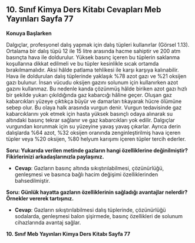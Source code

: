 ## 10. Sınıf Kimya Ders Kitabı Cevapları Meb Yayınları Sayfa 77

**Konuya Başlarken**

Dalgıçlar, profesyonel dalış yapmak için dalış tüpleri kullanırlar (Görsel 1.13). Ortalama bir dalış tüpü 12 ile 15 litre arasında hacme sahiptir ve 200 atm basınçta hava ile doldurulur. Yüksek basınç içeren bu tüplerin saklanma koşullarına dikkat edilmeli ve bu tüpler kesinlikle sıcak ortamda bırakılmamalıdır. Aksi hâlde patlama tehlikesi ile karşı karşıya kalınabilir. Hava ile doldurulan dalış tüplerinde yaklaşık %78 azot gazı ve %21 oksijen gazı bulunur. İnsan vücudu oksijen gazını solunum için kullanırken azot gazını kullanmaz. Bu nedenle kanda çözünmüş hâlde biriken azot gazı hızlı bir şekilde yukarı çıkıldığında gaz kabarcığı hâline geçer. Oluşan gaz kabarcıkları yüzeye çıktıkça büyür ve damarları tıkayarak hücre ölümüne sebep olur. Bu olaya halk arasında vurgun denir. Vurgun tedavisinde gaz kabarcıklarını yok etmek için hasta yüksek basınçlı odaya alınarak su altındaki basınç tekrar sağlanır ve gaz kabarcıkları yok edilir. Dalgıçlar vurgundan korunmak için su yüzeyine yavaş yavaş çıkarlar. Ayrıca derin dalışlarda %64 azot, %32 oksijen oranında zenginleştirilmiş hava içeren tüpler veya %20 oksijen, %80 helyum karışımı içeren tüpler tercih ederler.

**Soru: Yukarıda verilen metinde gazların hangi özelliklerine değinilmiştir? Fikirlerinizi arkadaşlarınızla paylaşınız.**

* **Cevap**: Gazların basınç altında sıkıştırılabilmesi, çözünürlüğü, genleşmesi ve basınca bağlı hacim değişimi özelliklerinden bahsedilmiştir.

**Soru: Günlük hayatta gazların özelliklerinin sağladığı avantajlar nelerdir? Örnekler vererek tartışınız.**

* **Cevap**: Gazların sıkıştırılabilmesi dalış tüplerinde, çözünürlüğü sodalarda, genleşmesi balon şişirmede, basınç özellikleri de solunum cihazlarında avantaj sağlar.

**10. Sınıf Meb Yayınları Kimya Ders Kitabı Sayfa 77**